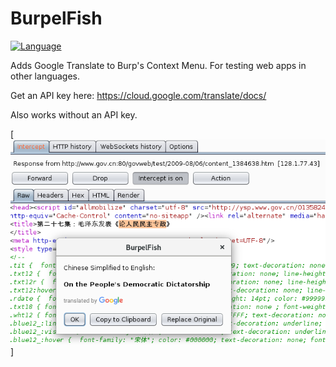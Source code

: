 # BurpelFish
[![Language](https://img.shields.io/badge/Lang-Python-blue.svg)](https://www.python.org)

Adds Google Translate to Burp's Context Menu. For testing web apps in other languages.

Get an API key here: https://cloud.google.com/translate/docs/

Also works without an API key.

[![Screenshot](screenshot.png)]
